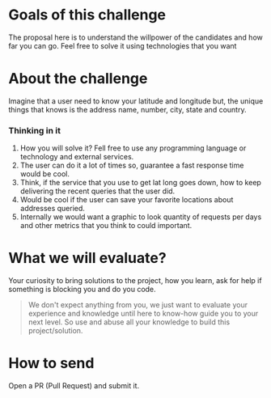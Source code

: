 # Goals of this challenge

The proposal here is to understand the willpower of the candidates and how far you can go.
Feel free to solve it using technologies that you want

# About the challenge

Imagine that a user need to know your latitude and longitude but, the unique things that knows is the address name, number, city, state and country.

### Thinking in it

1. How you will solve it? Fell free to use any programming language or technology and external services.
2. The user can do it a lot of times so, guarantee a fast response time would be cool.
3. Think, if the service that you use to get lat long goes down, how to keep delivering the recent queries that the user did.
4. Would be cool if the user can save your favorite locations about addresses queried.
5. Internally we would want a graphic to look quantity of requests per days and other metrics that you think to could important.

# What we will evaluate?

Your curiosity to bring solutions to the project, how you learn, ask for help if something is blocking you and do you code.

> We don't expect anything from you, we just want to evaluate your experience and knowledge until here to know-how guide you to your next level. So use and abuse all your knowledge to build this project/solution.

# How to send 

Open a PR (Pull Request) and submit it.
